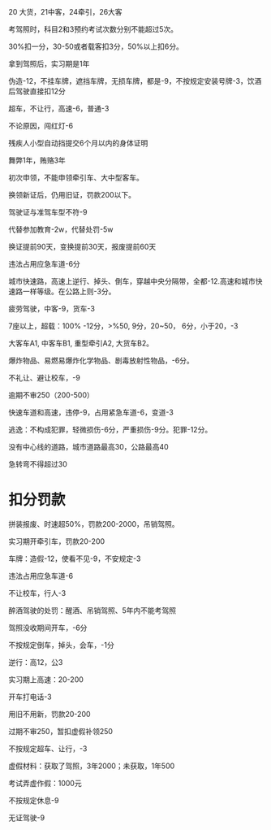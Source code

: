 20 大货，21中客，24牵引，26大客

考驾照时，科目2和3预约考试次数分别不能超过5次。

30%扣一分，30-50或者载客扣3分，50%以上扣6分。

拿到驾照后，实习期是1年

伪造-12，不挂车牌，遮挡车牌，无损车牌，都是-9，不按规定安装号牌-3，饮酒后驾驶直接扣12分

超车，不让行，高速-6，普通-3

不论原因，闯红灯-6

残疾人小型自动挡提交6个月以内的身体证明

舞弊1年，贿赂3年

初次申领，不能申领牵引车、大中型客车。

换领新证后，仍用旧证，罚款200以下。

驾驶证与准驾车型不符-9

代替参加教育-2w，代替处罚-5w

换证提前90天，变换提前30天，报废提前60天

违法占用应急车道-6分

城市快速路，高速上逆行、掉头、倒车，穿越中央分隔带，全都-12.高速和城市快速路一样等级。在公路上则-3分。

疲劳驾驶，中客-9，货车-3

7座以上，超载：100% -12分，>%50, 9分，20~50， 6分，小于20，-3

大客车A1, 中客车B1, 重型牵引A2, 大货车B2。

爆炸物品、易燃易爆炸化学物品、剧毒放射性物品，-6分。

 不礼让、避让校车，-9

逾期不审250（200-500）

快速车道和高速，违停-9，占用紧急车道-6，变道-3

逃逸：不构成犯罪，轻微损伤-6分，严重损伤-9分。犯罪-12分。

没有中心线的道路，城市道路最高30，公路最高40

急转弯不得超过30

# 扣分罚款

拼装报废、时速超50%，罚款200-2000，吊销驾照。

实习期开牵引车，罚款20-200

车牌：造假-12，使看不见-9，不安规定-3

违法占用应急车道-6

不让校车，行人-3

醉酒驾驶的处罚：醒酒、吊销驾照、5年内不能考驾照

驾照没收期间开车，-6分

不按规定倒车，掉头，会车，-1分

逆行：高12，公3

实习期上高速：20-200

开车打电话-3

用旧不用新，罚款20-200

过期不审250，暂扣虚假补领250

不按规定超车、让行，-3

虚假材料：获取了驾照，3年2000；未获取，1年500

考试弄虚作假：1000元

不按规定休息-9

无证驾驶-9



